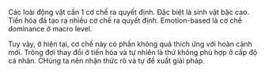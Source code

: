 Các loài động vật cần 1 cơ chế ra quyết định. Đặc biệt là sinh vật bậc cao.
Tiến hóa đã tạo ra nhiều cơ chế ra quyết định. Emotion-based là cơ chế dominance ở macro level.

Tuy vậy, ở hiện tại, cơ chế này có phần không quá thích ứng với hoàn cảnh mới. Trông đợi thay đổi ở tiến hóa và tự nhiên là thứ không phù hợp ở cấp độ cá nhân. CHúng ta nên nhận thức rõ và tự đề xuất giải pháp.